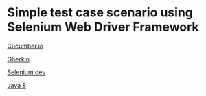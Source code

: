 # Simple test case scenario using Selenium Web Driver Framework

[Cucumber.io](https://cucumber.io/)

[Gherkin](https://cucumber.io/docs/gherkin/)

[Selenium.dev](https://www.selenium.dev/)

[Java 8](https://www.java.com/)
